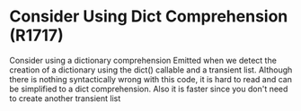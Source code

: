 # Consider Using Dict Comprehension (R1717)

Consider using a dictionary comprehension Emitted when we detect the
creation of a dictionary using the dict() callable and a transient list.
Although there is nothing syntactically wrong with this code, it is hard
to read and can be simplified to a dict comprehension. Also it is faster
since you don't need to create another transient list
